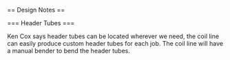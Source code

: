 
== Design Notes ==

=== Header Tubes ===

Ken Cox says header tubes can be located wherever we need, the coil line can easily produce custom header tubes for each job.
The coil line will have a manual bender to bend the header tubes.
